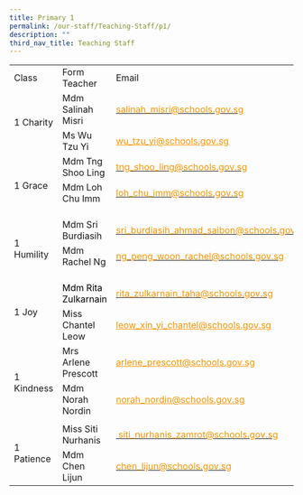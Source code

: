 ```yaml
---
title: Primary 1
permalink: /our-staff/Teaching-Staff/p1/
description: ""
third_nav_title: Teaching Staff
---
```



<table class="tg">
<tbody>
  <tr>
    <td class="tg-dgl5">Class</td>
    <td class="tg-dgl5">Form Teacher</td>
    <td class="tg-dgl5">Email</td>
  </tr>
  <tr>
    <td rowspan="3" class="tg-ktyi">1 Charity</td>
    <td class="tg-ktyi">Mdm Salinah Misri</td>
    <td class="tg-ktyi"><a rel="noopener noreferrer" target="_blank" href="mailto:salinah_misri@schools.gov.sg"><span style="color:#FC9400">salinah_misri@schools.gov.sg</span></a></td>
  </tr>
  <tr>
    <td class="tg-ktyi">Ms Wu Tzu Yi</td>
    <td class="tg-a2w0"><a href="mailto:wu\_tzu\_yi@schools.gov.sg"><span style="text-decoration:underline;color:#FC9400">wu_tzu_yi@schools.gov.sg</span></a></td>
  </tr>
  <tr>
    
  </tr>
  <tr>
    <td rowspan="2" class="tg-ktyi">1 Grace</td>
    <td class="tg-ktyi">Mdm Tng Shoo Ling</td>
    <td class="tg-ktyi"><a rel="noopener noreferrer" target="_blank" href="mailto:&nbsp;tng_shoo_ling@schools.gov.sg"><span style="color:#FC9400">tng_shoo_ling@schools.gov.sg</span></a></td>
  </tr>
  <tr>
    <td class="tg-ktyi">Mdm Loh Chu Imm<br><br><span style="background-color:initial"></span></td>
    <td class="tg-a2w0"><a rel="noopener noreferrer" target="_blank" href="mailto:loh_chu_imm@schools.gov.sg"><span style="color:#FC9400">loh_chu_imm@schools.gov.sg</span></a><br><br></td>
  </tr>
  <tr>
    <td rowspan="2" class="tg-ktyi">1 Humility</td>
    <td class="tg-ktyi">Mdm Sri Burdiasih</td>
    <td class="tg-ktyi"><a rel="noopener noreferrer" target="_blank" href="mailto:sri_burdiasih_ahmad_saibon@schools.gov.sg"><span style="color:#FC9400">sri_burdiasih_ahmad_saibon@schools.gov.sg</span></a></td>
  </tr>
  <tr>
    <td class="tg-ktyi">Mdm Rachel Ng<br><br></td>
    <td class="tg-dm87"><a rel="noopener noreferrer" target="_blank" href="mailto:ng_peng_woon_rachel@schools.gov.sg"><span style="color:#FC9400">ng_peng_woon_rachel@schools.gov.sg</span></a><br><br><a rel="noopener noreferrer" span=""></a></td>
  </tr>
  <tr>
    <td rowspan="2" class="tg-ktyi">1 Joy</td>
    <td class="tg-ktyi"><span style="color:#000">Mdm Rita Zulkarnain</span></td>
    <td class="tg-ktyi"><a rel="noopener noreferrer" target="_blank" href="mailto:rita_zulkarnain_taha@schools.gov.sg"><span style="color:#FC9400">rita_zulkarnain_taha@schools.gov.sg</span></a></td>
  </tr>
  <tr>
    <td class="tg-ktyi">Miss Chantel Leow</td>
    <td class="tg-a2w0"><a href="mailto:leow_xin_yi_chantel@schools.gov.sg"><span style="text-decoration:underline;color:#FC9400">leow_xin_yi_chantel@schools.gov.sg</span></a></td>
  </tr>
  <tr>
    <td rowspan="3" class="tg-ktyi">1 Kindness</td>
    <td class="tg-ktyi">Mrs Arlene Prescott</td>
    <td class="tg-a2w0"><a href="mailto:arlene_prescott@schools.gov.sg"><span style="text-decoration:underline;color:#FC9400">arlene_prescott@schools.gov.sg </span></a></td>
  </tr>
  <tr>
    <td class="tg-ktyi">Mdm Norah Nordin</td>
    <td class="tg-a2w0"><a rel="noopener noreferrer" target="_blank" href="mailto:norah_nordin@schools.gov.sg"><span style="text-decoration:underline;color:#FC9400">norah_nordin@schools.gov.sg</span></a> </td>
  </tr>
  <tr>
    <td class="tg-ktyi"></td>
    <td class="tg-a2w0"><a rel="noopener noreferrer" target="_blank" href="mailto:wong_hsiao_sien_lisa@moe.edu.sg"><span style="text-decoration:underline;color:#FC9400"></span></a></td>
  </tr>
  <tr>
    <td rowspan="2" class="tg-ktyi">1 Patience</td>
    <td class="tg-ktyi">Miss Siti Nurhanis</td>
    <td class="tg-ktyi"><a rel="noopener noreferrer" target="_blank" href="mailto:&nbsp;siti_nurhanis_zamrot@schools.gov.sg"><span style="color:#FC9400">&nbsp;siti_nurhanis_zamrot@schools.gov.sg</span></a></td>
  </tr>
  <tr>
    <td class="tg-ktyi">Mdm Chen Lijun</td>
    <td class="tg-ktyi"><a rel="noopener noreferrer" target="_blank" href="mailto:chen_lijun@schools.gov.sg"><span style="color:#FC9400">chen_lijun@schools.gov.sg</span></a></td>
</tr><tr>
  </tr>		
</tbody>
</table>